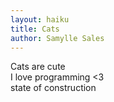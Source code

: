 ```yaml
---
layout: haiku
title: Cats
author: Samylle Sales
---
```


Cats are cute<br>
I love programming <3<br>
state of construction<br>